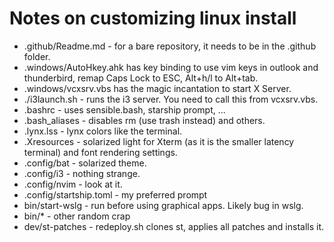 # Notes on customizing linux install

* .github/Readme.md - for a bare repository, it needs to be in the .github folder.
* .windows/AutoHkey.ahk has key binding to use vim keys in outlook and thunderbird, remap Caps Lock to ESC, Alt+h/l to Alt+tab.
* .windows/vcxsrv.vbs has the magic incantation to start X Server.
* ./i3launch.sh - runs the i3 server. You need to call this from vcxsrv.vbs.
* .bashrc - uses sensible.bash, starship prompt, ...
* .bash_aliases - disables rm (use trash instead) and others.
* .lynx.lss - lynx colors like the terminal.
* .Xresources - solarized light for Xterm (as it is the smaller latency terminal) and font rendering settings.
* .config/bat - solarized theme.
* .config/i3 - nothing strange.
* .config/nvim - look at it.
* .config/startship.toml - my preferred prompt
* bin/start-wslg - run before using graphical apps. Likely bug in wslg.
* bin/* - other random crap
* dev/st-patches - redeploy.sh clones st, applies all patches and installs it.
